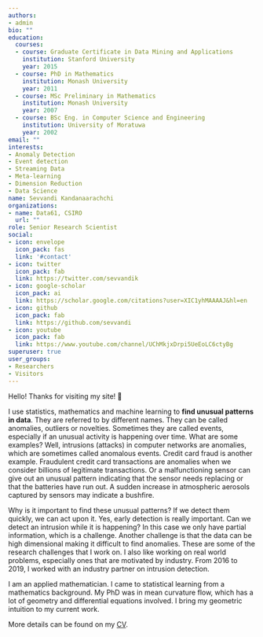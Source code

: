 ```yaml
---
authors:
- admin
bio: ""
education:
  courses:
  - course: Graduate Certificate in Data Mining and Applications
    institution: Stanford University
    year: 2015
  - course: PhD in Mathematics
    institution: Monash University
    year: 2011
  - course: MSc Preliminary in Mathematics
    institution: Monash University
    year: 2007
  - course: BSc Eng. in Computer Science and Engineering
    institution: University of Moratuwa
    year: 2002
email: ""
interests:
- Anomaly Detection
- Event detection
- Streaming Data
- Meta-learning
- Dimension Reduction
- Data Science
name: Sevvandi Kandanaarachchi
organizations:
- name: Data61, CSIRO
  url: ""
role: Senior Research Scientist
social:
- icon: envelope
  icon_pack: fas
  link: '#contact'
- icon: twitter
  icon_pack: fab
  link: https://twitter.com/sevvandik
- icon: google-scholar
  icon_pack: ai
  link: https://scholar.google.com/citations?user=XIC1yhMAAAAJ&hl=en
- icon: github
  icon_pack: fab
  link: https://github.com/sevvandi
- icon: youtube  
  icon_pack: fab
  link: https://www.youtube.com/channel/UChMkjxDrpi5UeEoLC6ctyBg
superuser: true
user_groups:
- Researchers
- Visitors
---
```


Hello! Thanks for visiting my site! :wave:  

I use statistics, mathematics and machine learning to **find unusual patterns in data**. They are referred to by different names. They can be called anomalies, outliers or novelties.  Sometimes they are called events, especially if an unusual activity is happening over time. What are some examples? Well, intrusions (attacks) in computer networks are anomalies, which are sometimes called anomalous events. Credit card fraud is another example. Fraudulent credit card transactions are anomalies when we consider billions of legitimate transactions. Or a malfunctioning sensor can give out an unusual pattern indicating that the sensor needs replacing or that the batteries have run out. A sudden increase in atmospheric aerosols captured by sensors may indicate a bushfire. 

Why is it important to find these unusual patterns? If we detect them quickly, we can act upon it. Yes, early detection is really important. Can we detect an intrusion while it is happening? In this case we only have partial information, which is a challenge.  Another challenge is that the data can be high dimensional making it difficult to find anomalies. These are some of the research challenges that I work on. I also like working on real world problems, especially ones that are motivated by industry. From 2016 to 2019, I worked with an industry partner on intrusion detection. 

I am an applied mathematician. I came to statistical learning from a  mathematics background.  My PhD was in mean curvature flow, which has a lot of geometry and differential equations involved. I bring my geometric intuition to my current work. 

More details can be found on my [CV](/img/CV.pdf).
